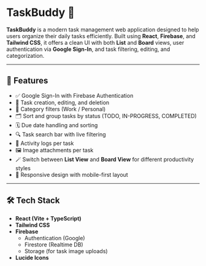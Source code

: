 # TaskBuddy 📝

**TaskBuddy** is a modern task management web application designed to help users organize their daily tasks efficiently. Built using **React**, **Firebase**, and **Tailwind CSS**, it offers a clean UI with both **List** and **Board** views, user authentication via **Google Sign-In**, and task filtering, editing, and categorization.

---

## 🚀 Features

- ✅ Google Sign-In with Firebase Authentication  
- 🧩 Task creation, editing, and deletion  
- 📂 Category filters (Work / Personal)  
- 🗂️ Sort and group tasks by status (TODO, IN-PROGRESS, COMPLETED)  
- 🗓️ Due date handling and sorting  
- 🔍 Task search bar with live filtering  
- 🧠 Activity logs per task  
- 🖼️ Image attachments per task  
- 🪄 Switch between **List View** and **Board View** for different productivity styles  
- 📱 Responsive design with mobile-first layout

---

## 🛠️ Tech Stack

- **React (Vite + TypeScript)**
- **Tailwind CSS**
- **Firebase**
  - Authentication (Google)
  - Firestore (Realtime DB)
  - Storage (for task image uploads)
- **Lucide Icons**

